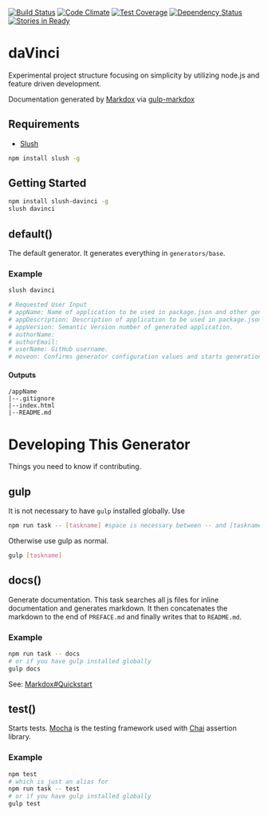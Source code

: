 [![Build Status](https://travis-ci.org/AquilaSagitta/daVinci.svg?branch=master)](https://travis-ci.org/AquilaSagitta/daVinci)
[![Code Climate](https://codeclimate.com/github/AquilaSagitta/daVinci/badges/gpa.svg)](https://codeclimate.com/github/AquilaSagitta/daVinci)
[![Test Coverage](https://codeclimate.com/github/AquilaSagitta/daVinci/badges/coverage.svg)](https://codeclimate.com/github/AquilaSagitta/daVinci/coverage)
[![Dependency Status](https://david-dm.org/aquilasagitta/davinci.svg)](https://david-dm.org/aquilasagitta/davinci)
[![Stories in Ready](https://badge.waffle.io/AquilaSagitta/daVinci.svg?label=ready&title=Ready)](http://waffle.io/AquilaSagitta/daVinci)
# daVinci
Experimental project structure focusing on simplicity by utilizing node.js and feature driven development.

Documentation generated by [Markdox](https://github.com/cbou/markdox) via [gulp-markdox](https://github.com/gberger/gulp-markdox)

## Requirements
 * [Slush](http://slushjs.github.io/#/)

```bash
npm install slush -g
```

## Getting Started

```bash
npm install slush-davinci -g
slush davinci
```


<!-- Start generators\base\index.gen.js -->

## default()

The default generator. It generates everything in `generators/base`. 
### Example

```bash
slush davinci

# Requested User Input
# appName: Name of application to be used in package.json and other generated files.
# appDescription: Description of application to be used in package.json and other generated files.
# appVersion: Semantic Version number of generated application.
# authorName:
# authorEmail:
# userName: GitHub username.
# moveon: Confirms generator configuration values and starts generation if `true`.
```

#### Outputs

```
/appName
|--.gitignore
|--index.html
|--README.md
```

<!-- End generators\base\index.gen.js -->




<!-- Start gulpfile.js -->

# Developing This Generator

Things you need to know if contributing.

## gulp

It is not necessary to have `gulp` installed globally. Use

```bash
npm run task -- [taskname] #space is necessary between -- and [taskname]
```

Otherwise use gulp as normal.

```bash
gulp [taskname]
```

## docs()

Generate documentation. This task searches all js files for inline documentation and generates markdown. It then concatenates the markdown to the end of `PREFACE.md` and finally
writes that to `README.md`.

### Example

```bash
npm run task -- docs
# or if you have gulp installed globally
gulp docs
```

See: [Markdox#Quickstart](https://github.com/cbou/markdox#quick-start)

## test()

Starts tests. [Mocha](http://mochajs.org/) is the testing framework used with [Chai](http://chaijs.com/) assertion library. 
### Example

```bash
npm test
# which is just an alias for
npm run task -- test
# or if you have gulp installed globally
gulp test
```

<!-- End gulpfile.js -->

